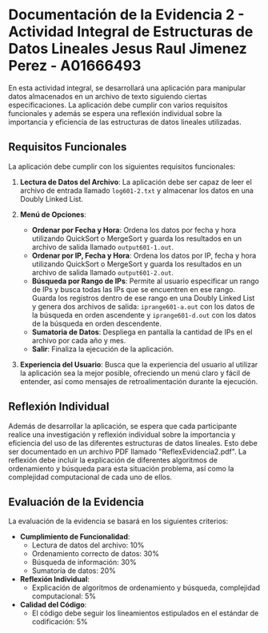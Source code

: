 # Documentación de la Evidencia 2 - Actividad Integral de Estructuras de Datos Lineales Jesus Raul Jimenez Perez - A01666493

En esta actividad integral, se desarrollará una aplicación para manipular datos almacenados en un archivo de texto siguiendo ciertas especificaciones. La aplicación debe cumplir con varios requisitos funcionales y además se espera una reflexión individual sobre la importancia y eficiencia de las estructuras de datos lineales utilizadas.

## Requisitos Funcionales

La aplicación debe cumplir con los siguientes requisitos funcionales:

1. **Lectura de Datos del Archivo**: La aplicación debe ser capaz de leer el archivo de entrada llamado `log601-2.txt` y almacenar los datos en una Doubly Linked List.

2. **Menú de Opciones**:
    - **Ordenar por Fecha y Hora**: Ordena los datos por fecha y hora utilizando QuickSort o MergeSort y guarda los resultados en un archivo de salida llamado `output601-1.out`.
    - **Ordenar por IP, Fecha y Hora**: Ordena los datos por IP, fecha y hora utilizando QuickSort o MergeSort y guarda los resultados en un archivo de salida llamado `output601-2.out`.
    - **Búsqueda por Rango de IPs**: Permite al usuario especificar un rango de IPs y busca todas las IPs que se encuentren en ese rango. Guarda los registros dentro de ese rango en una Doubly Linked List y genera dos archivos de salida: `iprange601-a.out` con los datos de la búsqueda en orden ascendente y `iprange601-d.out` con los datos de la búsqueda en orden descendente.
    - **Sumatoria de Datos**: Despliega en pantalla la cantidad de IPs en el archivo por cada año y mes.
    - **Salir**: Finaliza la ejecución de la aplicación.

3. **Experiencia del Usuario**: Busca que la experiencia del usuario al utilizar la aplicación sea la mejor posible, ofreciendo un menú claro y fácil de entender, así como mensajes de retroalimentación durante la ejecución.

## Reflexión Individual

Además de desarrollar la aplicación, se espera que cada participante realice una investigación y reflexión individual sobre la importancia y eficiencia del uso de las diferentes estructuras de datos lineales. Esto debe ser documentado en un archivo PDF llamado "ReflexEvidencia2.pdf". La reflexión debe incluir la explicación de diferentes algoritmos de ordenamiento y búsqueda para esta situación problema, así como la complejidad computacional de cada uno de ellos.

## Evaluación de la Evidencia

La evaluación de la evidencia se basará en los siguientes criterios:

- **Cumplimiento de Funcionalidad**:
    - Lectura de datos del archivo: 10%
    - Ordenamiento correcto de datos: 30%
    - Búsqueda de información: 30%
    - Sumatoria de datos: 20%
- **Reflexión Individual**: 
    - Explicación de algoritmos de ordenamiento y búsqueda, complejidad computacional: 5%
- **Calidad del Código**:
    - El código debe seguir los lineamientos estipulados en el estándar de codificación: 5%